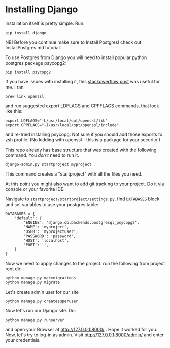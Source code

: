 # Installing Django

Installation itself is pretty simple. Run:

```shell script
pip install django
```

NB! Before you continue make sure to Install Postgres! check out InstallPostgres.md tutorial.

To use Postgres from Django you will need to install popular python postgres package psycopg2:

```shell script
pip install psycopg2
```

If you have issues with installing it, this [stackowerflow post](https://stackoverflow.com/questions/26288042/error-installing-psycopg2-library-not-found-for-lssl/56146592#56146592?newreg=235aab2189fc4cf8b92ef1f26a662f68) was useful for me. I ran
```shell script
brew link openssl
```
and run suggested export LDFLAGS and CPPFLAGS commands, that look like this:
```shell script
export LDFLAGS="-L/usr/local/opt/openssl/lib"
export CPPFLAGS="-I/usr/local/opt/openssl/include"
```

and re-tried installing psycopg. Not sure if you should add those exports to zsh profile. (No kidding with openssl - this is a package for your security!)

This repo already has base structure that was created with the following command. You *don't* need to run it.

```shell script
django-admin.py startproject myproject .
```

This command creates a "startproject" with all the files you need.

At this point you might also want to add git tracking to your project. Do it via console or your favorite IDE.

Navigate to `startproject/startproject/settings.py`, find `DATABASES` block and set variables to use your postgres table:

```shell script
DATABASES = {
    'default': {
        'ENGINE': 'django.db.backends.postgresql_psycopg2',
        'NAME': 'myproject',
        'USER': 'myprojectuser',
        'PASSWORD': 'password',
        'HOST': 'localhost',
        'PORT': '',
    }
}
```

Now we need to apply changes to the project. run the following from project root dir:

```shell script
python manage.py makemigrations
python manage.py migrate
```

Let's create admin user for our site

```shell script
python manage.py createsuperuser
```

Now let's run our Django site. Do:

```shell script
python manage.py runserver
```

and open your Browser at http://127.0.0.1:8000/ . Hope it worked for you. Now, let's try to log-in as admin. Visit http://127.0.0.1:8000/admin/ and enter your credentials.
